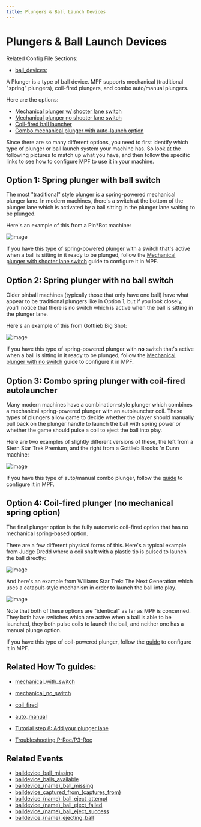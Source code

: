 ```yaml
---
title: Plungers & Ball Launch Devices
---
```


# Plungers & Ball Launch Devices

Related Config File Sections:

* [ball_devices:](../../config/ball_devices.md)

A Plunger is a type of ball device. MPF supports mechanical (traditional
"spring" plungers), coil-fired plungers, and combo auto/manual
plungers.

Here are the options:

* [Mechanical plunger w/ shooter lane switch](mechanical_with_switch.md)
* [Mechanical plunger no shooter lane switch](mechanical_no_switch.md)
* [Coil-fired ball launcher](coil_fired.md)
* [Combo mechanical plunger with auto-launch option](auto_manual.md)

Since there are so many different options, you need to first identify
which type of plunger or ball launch system your machine has. So look at
the following pictures to match up what you have, and then follow the
specific links to see how to configure MPF to use it in your machine.

## Option 1: Spring plunger with ball switch

The most "traditional" style plunger is a spring-powered mechanical
plunger lane. In modern machines, there's a switch at the bottom of the
plunger lane which is activated by a ball sitting in the plunger lane
waiting to be plunged.

Here's an example of this from a Pin\*Bot machine:

![image](../images/plunger_with_switch.jpg)

If you have this type of spring-powered plunger with a switch that's
active when a ball is sitting in it ready to be plunged, follow the
[Mechanical plunger with shooter lane switch](mechanical_with_switch.md) guide to
configure it in MPF.

## Option 2: Spring plunger with no ball switch

Older pinball machines (typically those that only have one ball) have
what appear to be traditional plungers like in Option 1, but if you look
closely, you'll notice that there is no switch which is active when the
ball is sitting in the plunger lane.

Here's an example of this from Gottlieb Big Shot:

![image](../images/plunger_no_switch.jpg)

If you have this type of spring-powered plunger with **no** switch
that's active when a ball is sitting in it ready to be plunged, follow
the [Mechanical plunger with no switch](mechanical_no_switch.md) guide to
configure it in MPF.

## Option 3: Combo spring plunger with coil-fired autolauncher

Many modern machines have a combination-style plunger which combines a
mechanical spring-powered plunger with an autolauncher coil. These types
of plungers allow game to decide whether the player should manually pull
back on the plunger handle to launch the ball with spring power or
whether the game should pulse a coil to eject the ball into play.

Here are two examples of slightly different versions of these, the left
from a Stern Star Trek Premium, and the right from a Gottlieb Brooks 'n
Dunn machine:

![image](../images/auto_manual_plunger.jpg)

If you have this type of auto/manual combo plunger, follow the
[guide](auto_manual.md) to configure it in
MPF.

## Option 4: Coil-fired plunger (no mechanical spring option)

The final plunger option is the fully automatic coil-fired option that
has no mechanical spring-based option.

There are a few different physical forms of this. Here's a typical
example from Judge Dredd where a coil shaft with a plastic tip is pulsed
to launch the ball directly:

![image](../images/coil_fired_plunger.jpg)

And here's an example from Williams Star Trek: The Next Generation
which uses a catapult-style mechanism in order to launch the ball into
play.

![image](../images/catapult_plunger.jpg)

Note that both of these options are "identical" as far as MPF is
concerned. They both have switches which are active when a ball is able
to be launched, they both pulse coils to launch the ball, and neither
one has a manual plunge option.

If you have this type of coil-powered plunger, follow the
[guide](coil_fired.md) to configure it in MPF.

## Related How To guides:

* [mechanical_with_switch](mechanical_with_switch.md)
* [mechanical_no_switch](mechanical_no_switch.md)
* [coil_fired](coil_fired.md)
* [auto_manual](auto_manual.md)

* [Tutorial step 8: Add your plunger lane](../../tutorial/8_plunger.md)
* [Troubleshooting P-Roc/P3-Roc](../ball_devices/troubleshooting.md)

## Related Events

* [balldevice_ball_missing](../../events/balldevice_ball_missing.md)
* [balldevice_balls_available](../../events/balldevice_balls_available.md)
* [balldevice_(name)\_ball_missing](../../events/balldevice_ball_device_ball_missing.md)
* [balldevice_captured_from_(captures_from)](../../events/balldevice_captured_from_captures_from.md)
* [balldevice_(name)\_ball_eject_attempt](../../events/balldevice_ball_device_ball_eject_attempt.md)
* [balldevice_(name)\_ball_eject_failed](../../events/balldevice_ball_device_ball_eject_failed.md)
* [balldevice_(name)\_ball_eject_success](../../events/balldevice_ball_device_ball_eject_success.md)
* [balldevice_(name)\_ejecting_ball](../../events/balldevice_ball_device_ejecting_ball.md)
